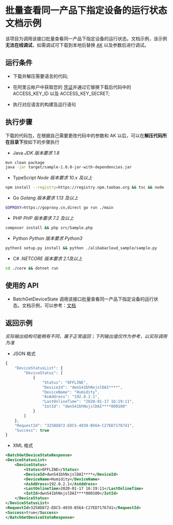 # 批量查看同一产品下指定设备的运行状态文档示例

该项目为调用该接口批量查看同一产品下指定设备的运行状态。文档示例，该示例**无法在线调试**，如需调试可下载到本地后替换 [AK](https://usercenter.console.aliyun.com/#/manage/ak) 以及参数后进行调试。

## 运行条件

- 下载并解压需要语言的代码;

- 在阿里云帐户中获取您的 [凭证](https://usercenter.console.aliyun.com/#/manage/ak)并通过它替换下载后代码中的 ACCESS_KEY_ID 以及 ACCESS_KEY_SECRET;

- 执行对应语言的构建及运行语句

## 执行步骤
下载的代码包，在根据自己需要更改代码中的参数和 AK 以后，可以在**解压代码所在目录下**按如下的步骤执行

- Java
*JDK 版本要求 1.8*
```sh
mvn clean package
java -jar target/sample-1.0.0-jar-with-dependencies.jar
```

- TypeScript
*Node 版本要求 10.x 及以上*
```sh
npm install --registry=https://registry.npm.taobao.org && tsc && node ./dist/client.js
```

- Go
*Golang 版本要求 1.13 及以上*
```sh
GOPROXY=https://goproxy.cn,direct go run ./main
```

- PHP
*PHP 版本要求 7.2 及以上*
```sh
composer install && php src/Sample.php
```

- Python
*Python 版本要求 Python3*
```sh
python3 setup.py install && python ./alibabacloud_sample/sample.py
```

- C#
*.NETCORE 版本要求 2.1及以上*
```sh
cd ./core && dotnet run
```

## 使用的 API

-  BatchGetDeviceState 调用该接口批量查看同一产品下指定设备的运行状态。文档示例，可以参考：[文档](https://next.api.aliyun.com/document/Iot/2018-01-20/BatchGetDeviceState)



## 返回示例

*实际输出结构可能稍有不同，属于正常返回；下列输出值仅作为参考，以实际调用为准*


- JSON 格式 
```js
{
	"DeviceStatusList": {
		"DeviceStatus": [
			{
				"Status": "OFFLINE",
				"DeviceId": "dwnS41bhNxjslDAI****",
				"DeviceName": "Humidity",
				"AsAddress": "192.0.2.1",
				"LastOnlineTime": "2020-01-17 16:19:11",
				"IotId": "dwnS41bhNxjslDAI****000100"
			}
		]
	},
	"RequestId": "3258D872-EDC5-4039-B564-C27ED7176741",
	"Success": true
}
```
- XML 格式 
```xml
<BatchGetDeviceStateResponse>
<DeviceStatusList>
    <DeviceStatus>
        <Status>OFFLINE</Status>
        <DeviceId>dwnS41bhNxjslDAI****</DeviceId>
        <DeviceName>Humidity</DeviceName>
        <AsAddress>192.0.2.1</AsAddress>
        <LastOnlineTime>2020-01-17 16:19:11</LastOnlineTime>
        <IotId>dwnS41bhNxjslDAI****000100</IotId>
    </DeviceStatus>
</DeviceStatusList>
<RequestId>3258D872-EDC5-4039-B564-C27ED7176741</RequestId>
<Success>true</Success>
</BatchGetDeviceStateResponse>
```


